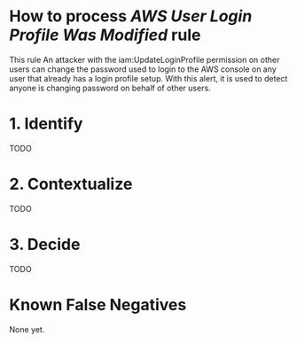 # How to process *AWS User Login Profile Was Modified* rule
This rule An attacker with the iam:UpdateLoginProfile permission on other users can change the password used to login to the AWS console on any user that already has a login profile setup.
With this alert, it is used to detect anyone is changing password on behalf of other users.

# 1. Identify
TODO

# 2. Contextualize
TODO

# 3. Decide
TODO

# Known False Negatives
None yet.
